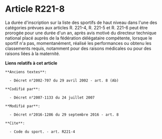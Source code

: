# Article R221-8

La durée d'inscription sur la liste des sportifs de haut niveau dans l'une des catégories prévues aux articles R. 221-4, R.
221-5 et R. 221-6 peut être prorogée pour une durée d'un an, après avis motivé du directeur technique national placé auprès
de la fédération délégataire compétente, lorsque le sportif n'a pas, momentanément, réalisé les performances ou obtenu les
classements requis, notamment pour des raisons médicales ou pour des raisons liées à la maternité.

**Liens relatifs à cet article**

	**Anciens textes**:

	  - Décret n°2002-707 du 29 avril 2002 - art. 8 (Ab)

	**Codifié par**:

	  - Décret n°2007-1133 du 24 juillet 2007

	**Modifié par**:

	  - Décret n°2016-1286 du 29 septembre 2016 - art. 8

	**Cite**:

	  - Code du sport. - art. R221-4
